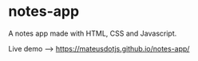 # notes-app

A notes app made with HTML, CSS and Javascript.
 
Live demo --> https://mateusdotjs.github.io/notes-app/
